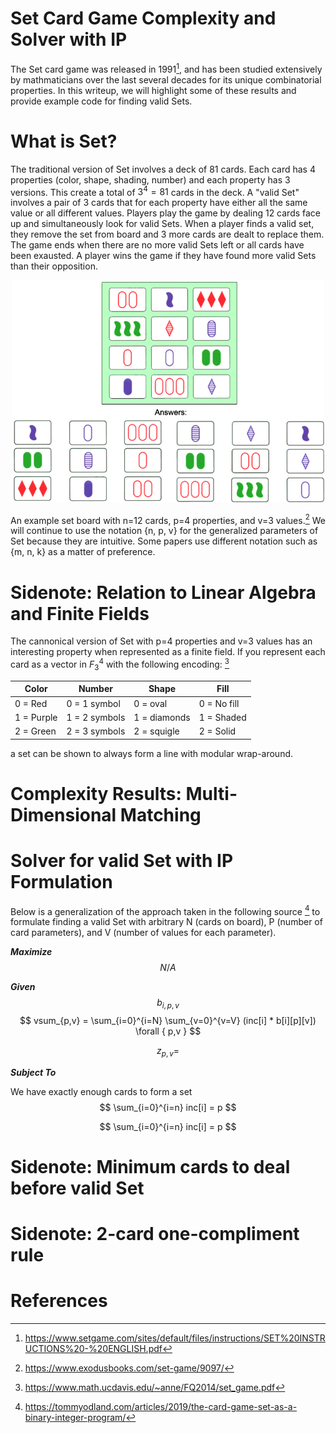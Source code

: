 # Set Card Game Complexity and Solver with IP

The Set card game was released in 1991[^1], and has been studied extensively by mathmaticians over the last several decades for its unique combinatorial properties. In this writeup, we will highlight some of these results and provide example code for finding valid Sets. 

# What is Set? 
The traditional version of Set involves a deck of 81 cards. Each card has 4 properties (color, shape, shading, number) and each property has 3 versions. This create a total of $3^4 = 81$ cards in the deck. A "valid Set" involves a pair of 3 cards that for each property have either all the same value or all different values. Players play the game by dealing 12 cards face up and simultaneously look for valid Sets. When a player finds a valid set, they remove the set from board and 3 more cards are dealt to replace them. The game ends when there are no more valid Sets left or all cards have been exausted. A player wins the game if they have found more valid Sets than their opposition. 

<p align="center">
  <img src="./docs/sets-examples.jpg" width="500"/>
</p>
 
An example set board with n=12 cards, p=4 properties, and v=3 values.[^2] We will continue to use the notation {n, p, v} for the generalized parameters of Set because they are intuitive. Some papers use different notation such as {m, n, k} as a matter of preference. 


# Sidenote: Relation to Linear Algebra and Finite Fields
The cannonical version of Set with p=4 properties and v=3 values has an interesting property when represented as a finite field. If you represent each card as a vector in $F^4_3$ with the following encoding: [^3]

| Color  | Number | Shape  | Fill |
| ------------- | ------------- | ------------- | ------------- |
| 0 = Red | 0 = 1 symbol  | 0 = oval  | 0 = No fill  |
| 1 = Purple  | 1 = 2 symbols  | 1 = diamonds  | 1 = Shaded   |
| 2 = Green  | 2 = 3 symbols  | 2 = squigle  | 2 = Solid  |

a set can be shown to always form a line with modular wrap-around. 


# Complexity Results: Multi-Dimensional Matching

# Solver for valid Set with IP Formulation
Below is a generalization of the approach taken in the following source [^4] to formulate finding a valid Set with arbitrary N (cards on board), P (number of card parameters), and V (number of values for each parameter). 

<strong>*Maximize*</strong>
$$ 
N/A
$$

<strong>*Given*</strong>
$$ 
b_{i,p,v}
$$
$$ 
vsum_{p,v} = \sum_{i=0}^{i=N} \sum_{v=0}^{v=V} (inc[i] * b[i][p][v]) \forall { p,v }
$$

$$ 
z_{p,v} = 
$$

<strong>*Subject To*</strong>

We have exactly enough cards to form a set
$$
\sum_{i=0}^{i=n} inc[i] = p 
$$


$$
\sum_{i=0}^{i=n} inc[i] = p 
$$


# Sidenote: Minimum cards to deal before valid Set
# Sidenote: 2-card one-compliment rule 




# References
[^1]: https://www.setgame.com/sites/default/files/instructions/SET%20INSTRUCTIONS%20-%20ENGLISH.pdf
[^2]: https://www.exodusbooks.com/set-game/9097/
[^3]: https://www.math.ucdavis.edu/~anne/FQ2014/set_game.pdf
[^4]: https://tommyodland.com/articles/2019/the-card-game-set-as-a-binary-integer-program/